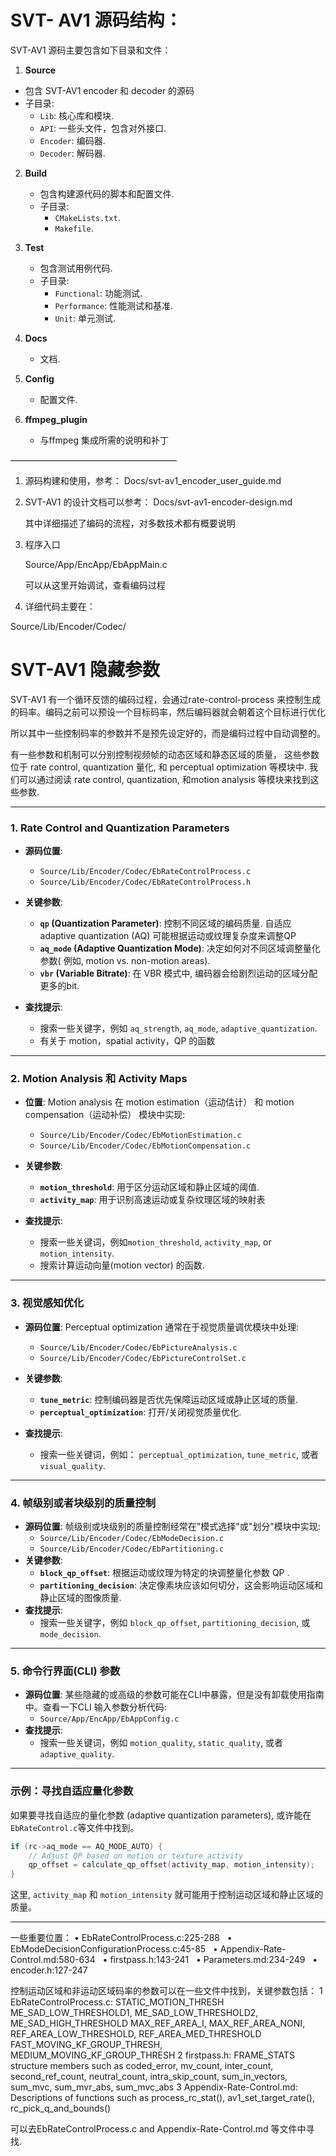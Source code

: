 SVT- AV1 源码结构：
==============================

SVT-AV1 源码主要包含如下目录和文件： 

1.  **Source**
   - 包含 SVT-AV1 encoder 和 decoder 的源码
   - 子目录:
     - `Lib`:  核心库和模块.
     - `API`: 一些头文件，包含对外接口.
     - `Encoder`:  编码器.
     - `Decoder`:  解码器.

2. **Build**
   - 包含构建源代码的脚本和配置文件.
   - 子目录:
     - `CMakeLists.txt`.
     - `Makefile`.

3. **Test**
   - 包含测试用例代码.
   - 子目录:
     - `Functional`: 功能测试.
     - `Performance`: 性能测试和基准.
     - `Unit`: 单元测试.

4. **Docs**
   - 文档.

5. **Config**
   - 配置文件.

6. **ffmpeg_plugin**
   - 与ffmpeg 集成所需的说明和补丁


———————————————————

1. 源码构建和使用，参考：
     Docs/svt-av1_encoder_user_guide.md

2. SVT-AV1 的设计文档可以参考：
     Docs/svt-av1-encoder-design.md

     其中详细描述了编码的流程，对多数技术都有概要说明

3. 程序入口

    Source/App/EncApp/EbAppMain.c

    可以从这里开始调试，查看编码过程

4.  详细代码主要在：

   Source/Lib/Encoder/Codec/ 



SVT-AV1 隐藏参数
===================================
SVT-AV1 有一个循环反馈的编码过程，会通过rate-control-process 来控制生成的码率。编码之前可以预设一个目标码率，然后编码器就会朝着这个目标进行优化

所以其中一些控制码率的参数并不是预先设定好的，而是编码过程中自动调整的。

有一些参数和机制可以分别控制视频帧的动态区域和静态区域的质量， 这些参数位于 rate control, quantization 量化,  和 perceptual optimization 等模块中.  我们可以通过阅读 rate control, quantization, 和motion analysis 等模块来找到这些参数.

---

### 1. **Rate Control and Quantization Parameters**
   - **源码位置**:
     - `Source/Lib/Encoder/Codec/EbRateControlProcess.c`
     - `Source/Lib/Encoder/Codec/EbRateControlProcess.h`

   - **关键参数**:
     - **`qp` (Quantization Parameter)**: 控制不同区域的编码质量.  自适应 adaptive quantization (AQ)  可能根据运动或纹理复杂度来调整QP
     - **`aq_mode` (Adaptive Quantization Mode)**: 决定如何对不同区域调整量化参数( 例如, motion vs. non-motion areas).
     - **`vbr` (Variable Bitrate)**:  在 VBR 模式中, 编码器会给剧烈运动的区域分配更多的bit.
   
   - **查找提示**:
     - 搜索一些关键字，例如 `aq_strength`, `aq_mode`,  `adaptive_quantization`.
     - 有关于 motion，spatial activity，QP 的函数

---

### 2. **Motion Analysis 和 Activity Maps**
   - **位置**: Motion analysis 在 motion estimation（运动估计） 和 motion compensation（运动补偿） 模块中实现:
     - `Source/Lib/Encoder/Codec/EbMotionEstimation.c`
     - `Source/Lib/Encoder/Codec/EbMotionCompensation.c`
   
   - **关键参数**:
     - **`motion_threshold`**: 用于区分运动区域和静止区域的阈值.
     - **`activity_map`**: 用于识别高速运动或复杂纹理区域的映射表
      
   - **查找提示**:
     - 搜索一些关键词，例如`motion_threshold`, `activity_map`, or `motion_intensity`.
     - 搜索计算运动向量(motion vector) 的函数.

---

### 3. **视觉感知优化**
   - **源码位置**: Perceptual optimization 通常在于视觉质量调优模块中处理:
     - `Source/Lib/Encoder/Codec/EbPictureAnalysis.c`
     - `Source/Lib/Encoder/Codec/EbPictureControlSet.c`
   
   - **关键参数**:
     - **`tune_metric`**: 控制编码器是否优先保障运动区域或静止区域的质量.
     - **`perceptual_optimization`**: 打开/关闭视觉质量优化.

   - **查找提示**:
     - 搜索一些关键词，例如： `perceptual_optimization`, `tune_metric`, 或者 `visual_quality`.

---

### 4. **帧级别或者块级别的质量控制**
   - **源码位置**:  帧级别或块级别的质量控制经常在"模式选择"或"划分"模块中实现:
     - `Source/Lib/Encoder/Codec/EbModeDecision.c`
     - `Source/Lib/Encoder/Codec/EbPartitioning.c`
   - **关键参数**:
     - **`block_qp_offset`**: 根据运动或纹理为特定的块调整量化参数 QP .
     - **`partitioning_decision`**:  决定像素块应该如何切分，这会影响运动区域和静止区域的图像质量.
   - **查找提示**:
     - 搜索一些关键字，例如 `block_qp_offset`, `partitioning_decision`, 或 `mode_decision`.

---

### 5. **命令行界面(CLI) 参数**
   - **源码位置**: 某些隐藏的或高级的参数可能在CLI中暴露，但是没有卸载使用指南中。查看一下CLI 输入参数分析代码:
     - `Source/App/EncApp/EbAppConfig.c`
   - **查找提示**:
     - 搜索一些关键词，例如 `motion_quality`, `static_quality`, 或者 `adaptive_quality`.

---

### 示例：寻找自适应量化参数
如果要寻找自适应的量化参数 (adaptive quantization parameters), 或许能在 `EbRateControl.c`等文件中找到。
```c
if (rc->aq_mode == AQ_MODE_AUTO) {
    // Adjust QP based on motion or texture activity
    qp_offset = calculate_qp_offset(activity_map, motion_intensity);
}
```
这里, `activity_map` 和 `motion_intensity` 就可能用于控制运动区域和静止区域的质量。

---

一些重要位置：
•   EbRateControlProcess.c:225-288  
•   EbModeDecisionConfigurationProcess.c:45-85  
•   Appendix-Rate-Control.md:580-634  
•   firstpass.h:143-241  
•   Parameters.md:234-249  
•   encoder.h:127-247

控制运动区域和非运动区域码率的参数可以在一些文件中找到，关键参数包括：
	1	EbRateControlProcess.c:
		STATIC_MOTION_THRESH
		ME_SAD_LOW_THRESHOLD1, ME_SAD_LOW_THRESHOLD2, ME_SAD_HIGH_THRESHOLD
		MAX_REF_AREA_I, MAX_REF_AREA_NONI, REF_AREA_LOW_THRESHOLD, REF_AREA_MED_THRESHOLD
		FAST_MOVING_KF_GROUP_THRESH, MEDIUM_MOVING_KF_GROUP_THRESH
	2	firstpass.h:
		FRAME_STATS structure members such as coded_error, mv_count, inter_count, second_ref_count, neutral_count, intra_skip_count, sum_in_vectors, sum_mvc, sum_mvr_abs, sum_mvc_abs
	3	Appendix-Rate-Control.md:
		Descriptions of functions such as process_rc_stat(), av1_set_target_rate(), rc_pick_q_and_bounds()

可以去EbRateControlProcess.c and Appendix-Rate-Control.md 等文件中寻找.

